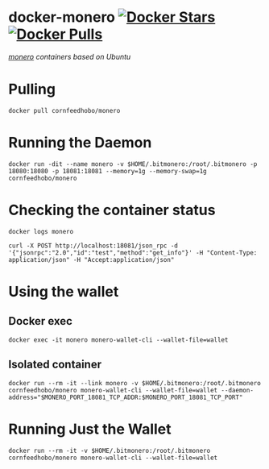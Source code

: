 docker-monero        [![Docker Stars](https://img.shields.io/docker/stars/cornfeedhobo/monero.svg)](https://hub.docker.com/r/cornfeedhobo/monero/)        [![Docker Pulls](https://img.shields.io/docker/pulls/cornfeedhobo/monero.svg)](https://hub.docker.com/r/cornfeedhobo/monero/)
=============

*[monero](http://monero.org) containers based on Ubuntu*


# Pulling
    docker pull cornfeedhobo/monero

# Running the Daemon
    docker run -dit --name monero -v $HOME/.bitmonero:/root/.bitmonero -p 18080:18080 -p 18081:18081 --memory=1g --memory-swap=1g cornfeedhobo/monero

# Checking the container status
    docker logs monero

    curl -X POST http://localhost:18081/json_rpc -d '{"jsonrpc":"2.0","id":"test","method":"get_info"}' -H "Content-Type: application/json" -H "Accept:application/json"


# Using the wallet

## Docker exec
    docker exec -it monero monero-wallet-cli --wallet-file=wallet

## Isolated container
    docker run --rm -it --link monero -v $HOME/.bitmonero:/root/.bitmonero cornfeedhobo/monero monero-wallet-cli --wallet-file=wallet --daemon-address="$MONERO_PORT_18081_TCP_ADDR:$MONERO_PORT_18081_TCP_PORT"

# Running Just the Wallet
    docker run --rm -it -v $HOME/.bitmonero:/root/.bitmonero cornfeedhobo/monero monero-wallet-cli --wallet-file=wallet
